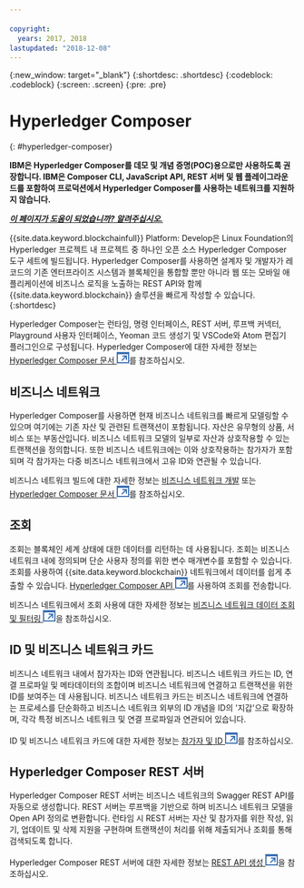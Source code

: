 ```yaml
---

copyright:
  years: 2017, 2018
lastupdated: "2018-12-08"
---
```


{:new_window: target="_blank"}
{:shortdesc: .shortdesc}
{:codeblock: .codeblock}
{:screen: .screen}
{:pre: .pre}


# Hyperledger Composer
{: #hyperledger-composer}

**IBM은 Hyperledger Composer를 데모 및 개념 증명(POC)용으로만 사용하도록 권장합니다. IBM은 Composer CLI, JavaScript API, REST 서버 및 웹 플레이그라운드를 포함하여 프로덕션에서 Hyperledger Composer를 사용하는 네트워크를 지원하지 않습니다.**

***[이 페이지가 도움이 되었습니까? 알려주십시오.](https://www.surveygizmo.com/s3/4501493/IBM-Blockchain-Documentation)***


{{site.data.keyword.blockchainfull}} Platform: Develop은 Linux Foundation의 Hyperledger 프로젝트 내 프로젝트 중 하나인 오픈 소스 Hyperledger Composer 도구 세트에 빌드됩니다. Hyperledger Composer를 사용하면 설계자 및 개발자가 레코드의 기존 엔터프라이즈 시스템과 블록체인을 통합할 뿐만 아니라 웹 또는 모바일 애플리케이션에 비즈니스 로직을 노출하는 REST API와 함께 {{site.data.keyword.blockchain}} 솔루션을 빠르게 작성할 수 있습니다.
{:shortdesc}

Hyperledger Composer는 런타임, 명령 인터페이스, REST 서버, 루프백 커넥터, Playground 사용자 인터페이스, Yeoman 코드 생성기 및 VSCode와 Atom 편집기 플러그인으로 구성됩니다. Hyperledger Composer에 대한 자세한 정보는 [Hyperledger Composer 문서 ![외부 링크 아이콘](../images/external_link.svg "외부 링크 아이콘")](https://hyperledger.github.io/composer/latest/introduction/introduction.html)를 참조하십시오.


## 비즈니스 네트워크

Hyperledger Composer를 사용하면 현재 비즈니스 네트워크를 빠르게 모델링할 수 있으며 여기에는 기존 자산 및 관련된 트랜잭션이 포함됩니다. 자산은 유무형의 상품, 서비스 또는 부동산입니다. 비즈니스 네트워크 모델의 일부로 자산과 상호작용할 수 있는 트랜잭션을 정의합니다. 또한 비즈니스 네트워크에는 이와 상호작용하는 참가자가 포함되며 각 참가자는 다중 비즈니스 네트워크에서 고유 ID와 연관될 수 있습니다.

비즈니스 네트워크 빌드에 대한 자세한 정보는 [비즈니스 네트워크 개발](../develop.html) 또는 [Hyperledger Composer 문서 ![외부 링크 아이콘](../images/external_link.svg "외부 링크 아이콘")](https://hyperledger.github.io/composer/latest/introduction/introduction.html)를 참조하십시오.

## 조회

조회는 블록체인 세계 상태에 대한 데이터를 리턴하는 데 사용됩니다. 조회는 비즈니스 네트워크 내에 정의되며 단순 사용자 정의를 위한 변수 매개변수를 포함할 수 있습니다. 조회를 사용하여 {{site.data.keyword.blockchain}} 네트워크에서 데이터를 쉽게 추출할 수 있습니다. [Hyperledger Composer API ![외부 링크 아이콘](../images/external_link.svg "외부 링크 아이콘")](https://hyperledger.github.io/composer/latest/api/api-doc-index)를 사용하여 조회를 전송합니다.

비즈니스 네트워크에서 조회 사용에 대한 자세한 정보는 [비즈니스 네트워크 데이터 조회 및 필터링 ![외부 링크 아이콘](../images/external_link.svg "외부 링크 아이콘")](https://hyperledger.github.io/composer/latest/tutorials/queries)을 참조하십시오.

## ID 및 비즈니스 네트워크 카드

비즈니스 네트워크 내에서 참가자는 ID와 연관됩니다. 비즈니스 네트워크 카드는 ID, 연결 프로파일 및 메타데이터의 조합이며 비즈니스 네트워크에 연결하고 트랜잭션을 위한 ID를 보여주는 데 사용됩니다. 비즈니스 네트워크 카드는 비즈니스 네트워크에 연결하는 프로세스를 단순화하고 비즈니스 네트워크 외부의 ID 개념을 ID의 '지갑'으로 확장하며, 각각 특정 비즈니스 네트워크 및 연결 프로파일과 연관되어 있습니다.

ID 및 비즈니스 네트워크 카드에 대한 자세한 정보는 [참가자 및 ID ![외부 링크 아이콘](../images/external_link.svg "외부 링크 아이콘")](https://hyperledger.github.io/composer/latest/managing/participantsandidentities)를 참조하십시오.

## Hyperledger Composer REST 서버

Hyperledger Composer REST 서버는 비즈니스 네트워크의 Swagger REST API를 자동으로 생성합니다. REST 서버는 루프백을 기반으로 하며 비즈니스 네트워크 모델을 Open API 정의로 변환합니다. 런타임 시 REST 서버는 자산 및 참가자를 위한 작성, 읽기, 업데이트 및 삭제 지원을 구현하며 트랜잭션이 처리를 위해 제출되거나 조회를 통해 검색되도록 합니다.

Hyperledger Composer REST 서버에 대한 자세한 정보는 [REST API 생성 ![외부 링크 아이콘](../images/external_link.svg "외부 링크 아이콘")](https://hyperledger.github.io/composer/latest/integrating/getting-started-rest-api)을 참조하십시오.
